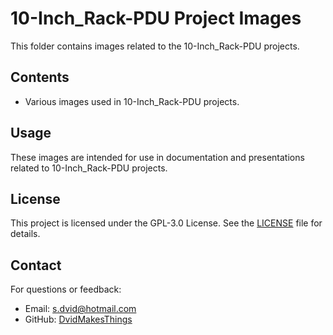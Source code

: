 # 10-Inch_Rack-PDU Project Images

This folder contains images related to the 10-Inch_Rack-PDU projects.

## Contents

- Various images used in 10-Inch_Rack-PDU projects.

## Usage

These images are intended for use in documentation and presentations related to 10-Inch_Rack-PDU projects.

## License
This project is licensed under the GPL-3.0 License. See the [LICENSE](LICENSE) file for details.

## Contact
For questions or feedback:
- Email: [s.dvid@hotmail.com](mailto:s.dvid@hotmail.com)
- GitHub: [DvidMakesThings](https://github.com/DvidMakesThings)
